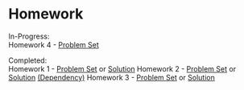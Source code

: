 # Homework

In-Progress:  
Homework 4 - [Problem Set](hw03/hw04.pdf)

Completed:  
Homework 1 - [Problem Set](hw01/hw01.pdf) or [Solution](hw01/hw01.ipynb)
Homework 2 - [Problem Set](hw02/hw02.pdf) or [Solution](hw02/hw02.ipynb) [(Dependency)](hw02/PRIME_LIB.jl)
Homework 3 - [Problem Set](hw03/hw03.pdf) or [Solution](hw01/hw03.ipynb)
